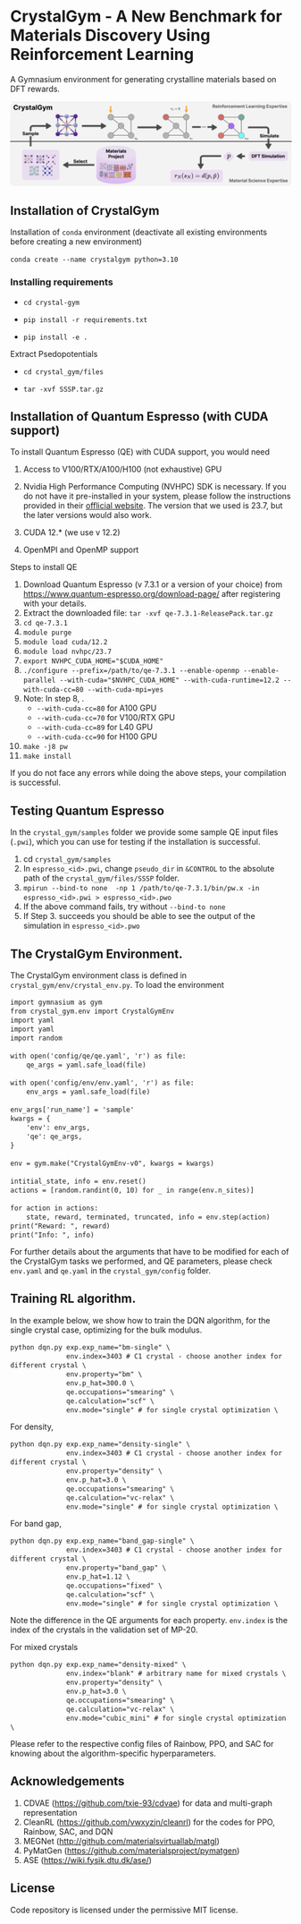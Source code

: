 # CrystalGym - A New Benchmark for Materials Discovery Using Reinforcement Learning

A Gymnasium environment for generating crystalline materials based on DFT rewards. 

![CrystalGym](figs/crystalgym.png)


## Installation of CrystalGym

Installation of `conda` environment (deactivate all existing environments before creating a new environment)

`conda create --name crystalgym python=3.10`

### Installing requirements

- `cd crystal-gym`

- `pip install -r requirements.txt`

- `pip install -e .`

Extract Psedopotentials

- `cd crystal_gym/files`

- `tar -xvf SSSP.tar.gz` 

## Installation of Quantum Espresso (with CUDA support)

To install Quantum Espresso (QE) with CUDA support, you would need

1. Access to V100/RTX/A100/H100 (not exhaustive) GPU

2. Nvidia High Performance Computing (NVHPC) SDK is necessary. If you do not have it pre-installed in your system, please follow the instructions provided in their [offlicial website](https://docs.nvidia.com/hpc-sdk/). The version that we used is 23.7, but the later versions would also work. 

3. CUDA 12.* (we use v 12.2)

4. OpenMPI and OpenMP support

Steps to install QE

1. Download Quantum Espresso (v 7.3.1 or a version of your choice) from https://www.quantum-espresso.org/download-page/ after registering with your details. 
2. Extract the downloaded file: `tar -xvf qe-7.3.1-ReleasePack.tar.gz`
3. `cd qe-7.3.1`
4. `module purge`
5. `module load cuda/12.2`
6. `module load nvhpc/23.7`
7. `export NVHPC_CUDA_HOME="$CUDA_HOME"`
8. `./configure --prefix=/path/to/qe-7.3.1 --enable-openmp --enable-parallel --with-cuda="$NVHPC_CUDA_HOME" --with-cuda-runtime=12.2 --with-cuda-cc=80 --with-cuda-mpi=yes`
9. Note: In step 8, . 
    - `--with-cuda-cc=80` for A100 GPU
    - `--with-cuda-cc=70` for V100/RTX GPU
    - `--with-cuda-cc=89` for L40 GPU
    - `--with-cuda-cc=90` for H100 GPU
10. `make -j8 pw`
11. `make install`

If you do not face any errors while doing the above steps, your compilation is successful. 

## Testing Quantum Espresso
In the `crystal_gym/samples` folder we provide some sample QE input files (`.pwi`), which you can use for testing if the installation is successful. 
1. cd `crystal_gym/samples`
2. In `espresso_<id>.pwi`, change `pseudo_dir` in `&CONTROL` to the absolute path of the `crystal_gym/files/SSSP` folder. 
3. `mpirun --bind-to none  -np 1 /path/to/qe-7.3.1/bin/pw.x -in espresso_<id>.pwi > espresso_<id>.pwo`
4. If the above command fails, try without `--bind-to none`
5. If Step 3. succeeds you should be able to see the output of the simulation in `espresso_<id>.pwo`

## The CrystalGym Environment. 

The CrystalGym environment class is defined in `crystal_gym/env/crystal_env.py`. To load the environment

```
import gymnasium as gym
from crystal_gym.env import CrystalGymEnv
import yaml
import yaml
import random

with open('config/qe/qe.yaml', 'r') as file:
    qe_args = yaml.safe_load(file)

with open('config/env/env.yaml', 'r') as file:
    env_args = yaml.safe_load(file)

env_args['run_name'] = 'sample'
kwargs = {
    'env': env_args, 
    'qe': qe_args, 
}

env = gym.make("CrystalGymEnv-v0", kwargs = kwargs)

intitial_state, info = env.reset()
actions = [random.randint(0, 10) for _ in range(env.n_sites)]

for action in actions:
    state, reward, terminated, truncated, info = env.step(action)
print("Reward: ", reward)
print("Info: ", info)
```

For further details about the arguments that have to be modified for each of the CrystalGym tasks we performed, and QE parameters, please check `env.yaml` and `qe.yaml` in the `crystal_gym/config` folder.  

## Training RL algorithm. 
In the example below, we show how to train the DQN algorithm, for the single crystal case, optimizing for the bulk modulus. 

```
python dqn.py exp.exp_name="bm-single" \ 
              env.index=3403 # C1 crystal - choose another index for different crystal \ 
              env.property="bm" \ 
              env.p_hat=300.0 \
              qe.occupations="smearing" \ 
              qe.calculation="scf" \ 
              env.mode="single" # for single crystal optimization \
```

For density, 

```
python dqn.py exp.exp_name="density-single" \ 
              env.index=3403 # C1 crystal - choose another index for different crystal \ 
              env.property="density" \ 
              env.p_hat=3.0 \
              qe.occupations="smearing" \ 
              qe.calculation="vc-relax" \ 
              env.mode="single" # for single crystal optimization \
```
For band gap, 

```
python dqn.py exp.exp_name="band_gap-single" \ 
              env.index=3403 # C1 crystal - choose another index for different crystal \ 
              env.property="band_gap" \ 
              env.p_hat=1.12 \
              qe.occupations="fixed" \ 
              qe.calculation="scf" \ 
              env.mode="single" # for single crystal optimization \
```

Note the difference in the QE arguments for each property. `env.index` is the index of the crystals in the validation set of MP-20. 

For mixed crystals

```
python dqn.py exp.exp_name="density-mixed" \ 
              env.index="blank" # arbitrary name for mixed crystals \ 
              env.property="density" \ 
              env.p_hat=3.0 \
              qe.occupations="smearing" \ 
              qe.calculation="vc-relax" \ 
              env.mode="cubic_mini" # for single crystal optimization \
```

Please refer to the respective config files of Rainbow, PPO, and SAC for knowing about the algorithm-specific hyperparameters. 

## Acknowledgements
1. CDVAE (https://github.com/txie-93/cdvae) for data and multi-graph representation
2. CleanRL (https://github.com/vwxyzjn/cleanrl) for the codes for PPO, Rainbow, SAC, and DQN
3. MEGNet (http://github.com/materialsvirtuallab/matgl)
4. PyMatGen (https://github.com/materialsproject/pymatgen)
5. ASE (https://wiki.fysik.dtu.dk/ase/)


## License
Code repository is licensed under the permissive MIT license.